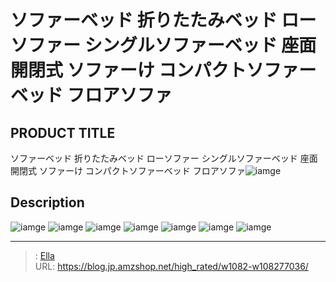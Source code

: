 # ソファーベッド 折りたたみベッド ローソファー シングルソファーベッド 座面開閉式 ソファーけ コンパクトソファーベッド  フロアソファ


## PRODUCT TITLE 

ソファーベッド 折りたたみベッド ローソファー シングルソファーベッド 座面開閉式 ソファーけ コンパクトソファーベッド  フロアソファ![iamge](https://b2bfiles1.gigab2b.cn/image/wkseller/10588/20230207_7abe68d768eb4daef93e2526e0df97f7.jpg)

## Description











![iamge](https://b2bfiles1.gigab2b.cn/image/wkseller/10588/20230207_9282bdb1fe5003cf6fc342f7dc48af2c.jpg)
![iamge](https://b2bfiles1.gigab2b.cn/image/wkseller/10588/20230207_3809cc81b753ae755b48b90aad60ccc7.jpg)
![iamge](https://b2bfiles1.gigab2b.cn/image/wkseller/10588/20230207_bbd3599a33226a32e05270f9380ac2c6.jpg)
![iamge](https://b2bfiles1.gigab2b.cn/image/wkseller/10588/20230208_51900620c51524a77f180bafc4c1a7ce.png)
![iamge](https://b2bfiles1.gigab2b.cn/image/wkseller/10588/20230207_b0cdae327a127d5a58cd82596f25c425.jpg)
![iamge](https://b2bfiles1.gigab2b.cn/image/wkseller/10588/20230207_3a2581943532bafaf915be9e2a68ef35.jpg)
![iamge](nan)


---

> : [Ella](https://blog.jp.amzshop.net/)  
> URL: https://blog.jp.amzshop.net/high_rated/w1082-w108277036/  

